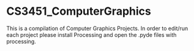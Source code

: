 # CS3451_ComputerGraphics

This is a compilation of Computer Graphics Projects. In order to edit/run each project please install Processing
and open the .pyde files with processing.
